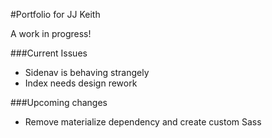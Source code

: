 #Portfolio for JJ Keith

A work in progress!

###Current Issues
* Sidenav is behaving strangely
* Index needs design rework


###Upcoming changes
* Remove materialize dependency and create custom Sass
